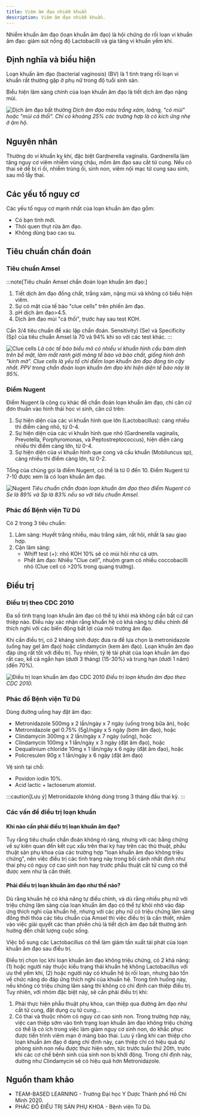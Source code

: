 ```yaml
---
title: Viêm âm đạo nhiễm khuẩn
description: Viêm âm đạo nhiễm khuẩn.
---
```


Nhiễm khuẩn âm đạo (loạn khuẩn âm đạo) là hội chứng do rối loạn vi khuẩn âm đạo: giảm sút nồng độ Lactobacilli và gia tăng vi khuẩn yếm khí.

## Định nghĩa và biểu hiện

Loạn khuẩn âm đạo (bacterial vaginosis) (BV) là 1 tình trạng rối loạn vi khuẩn rất thường gặp ở phụ nữ trong độ tuổi sinh sản.

Biểu hiện lâm sàng chính của loạn khuẩn âm đạo là tiết dịch âm đạo nặng mùi.

![Dịch âm đạo bất thường](../../../assets/phu-khoa/viem-am-dao-nhiem-khuan/dich-am-dao-bat-thuong.png)
_Dịch âm đạo màu trắng xám, loãng, "có mùi" hoặc "mùi cá thối". Chỉ có khoảng 25% các trường hợp là có kích ứng nhẹ ở âm hộ._

## Nguyên nhân

Thường do vi khuẩn kỵ khí, đặc biệt Gardnerella vaginalis. Gardnerella làm tăng nguy cơ viêm nhiễm vùng chậu, mổm âm đạo sau cắt tử cung. Nếu có thai sẽ dễ bị rỉ ối, nhiễm trùng ối, sinh non, viêm nội mạc tử cung sau sinh, sau mổ lấy thai.

## Các yếu tố nguy cơ

Các yếu tố nguy cơ mạnh nhất của loạn khuẩn âm đạo gồm:

- Có bạn tình mới.
- Thói quen thụt rửa âm đạo.
- Không dùng bao cao su.

## Tiêu chuẩn chẩn đoán

### Tiêu chuẩn Amsel

:::note[Tiêu chuẩn Amsel chẩn đoán loạn khuẩn âm đạo:]

1. Tiết dịch âm đạo đồng chất, trắng xám, nặng mùi và không có biểu hiện viêm.
2. Sự có mặt của tế bào "clue cells" trên phiến âm đạo.
3. pH dịch âm đạo>4.5.
4. Dịch âm đạo mùi "cá thối", trước hay sau test KOH.

Cần 3/4 tiêu chuẩn để xác lập chẩn đoán. Sensitivity) (Se) và Specificity (Sp) của tiêu chuẩn Amsel là 70 và 94% khi so với các test khác.
:::

![Clue cells](../../../assets/phu-khoa/viem-am-dao-nhiem-khuan/clue-cells.png)
_Là các tế bào biểu mô có nhiều vi khuẩn hình cầu bám dính trên bề mặt, làm mất ranh giới màng tế bào và bào chất, giống hình ảnh "kính mờ". Clue cells là yếu tố chỉ điểm loạn khuẩn âm đạo đáng tin cậy nhất. PPV trong chẩn đoán loạn khuẩn âm đạo khi hiện diện tế bào này là 95%._

### Điểm Nugent

Điểm Nugent là công cụ khác để chẩn đoán loạn khuẩn âm đạo, chỉ căn cứ đơn thuần vào hình thái học vi sinh, căn cứ trên:

1. Sự hiện diện của các vi khuẩn hình que lớn (Lactobacillus): càng nhiều thì điểm càng nhỏ, từ 0-4.
2. Sự hiện diện của các vi khuẩn hình que nhỏ (Gardnerella vaginalis, Prevotella, Porphyromonas, và Peptostreptococcus), hiện diện càng nhiều thì điểm càng lớn, từ 0-4.
3. Sự hiện diện của vi khuẩn hình que cong và cầu khuẩn (Mobiluncus sp), càng nhiều thì điểm càng lớn, từ 0-2.

Tổng của chúng gọi là điểm Nugent, có thể là từ 0 đến 10. Điểm Nugent từ 7-10 được xem là có loạn khuẩn âm đạo.

![Nugent](../../../assets/phu-khoa/viem-am-dao-nhiem-khuan/bang-diem-nugent.png)
_Tiêu chuẩn chẩn đoán loạn khuẩn âm đạo theo điểm Nugent có Se là 89% và Sp là 83% nếu so với tiêu chuẩn Amsel._

### Phác đồ Bệnh viện Từ Dũ

Có 2 trong 3 tiêu chuẩn:

1. Lâm sàng: Huyết trắng nhiều, màu trắng xám, rất hôi, nhất là sau giao hợp.
2. Cận lâm sàng:
   - Whiff test (+): nhỏ KOH 10% sẽ có mùi hôi như cá ươn.
   - Phết âm đạo: Nhiều "Clue cell", nhuộm gram có nhiều coccobacilli nhỏ (Clue cell có >20% trong quang trường).

## Điều trị

### Điều trị theo CDC 2010

Đa số tình trạng loạn khuẩn âm đạo có thể tự khỏi mà không cần bất cứ can thiệp nào. Điều này xác nhận rằng khuẩn hệ có khả năng tự điều chỉnh để thích nghi với các biến động bất lợi của môi trường âm đạo.

Khi cần điều trị, có 2 kháng sinh được đưa ra để lựa chọn là metronidazole (uống hay gel âm đạo) hoặc clindamycin (kem âm đạo). Loạn khuẩn âm đạo đáp ứng rất tốt với điều trị. Tuy nhiên, tỷ lệ tái phát của loạn khuẩn âm đạo rất cao, kể cả ngắn hạn (dưới 3 tháng) (15-30%) và trung hạn (dưới 1 năm) (đến 70%).

![Điều trị loạn khuẩn âm đạo CDC 2010](../../../assets/phu-khoa/viem-am-dao-nhiem-khuan/dieu-tri-loan-khuan-theo-cdc-2010.png)
_Điều trị loạn khuẩn âm đạo theo CDC 2010._

### Phác đồ Bệnh viện Từ Dũ

Dùng đường uống hay đặt âm đạo:

- Metronidazole 500mg x 2 lần/ngày x 7 ngày (uống trong bữa ăn), hoặc
- Metronidazole gel 0.75% (5g)/ngày x 5 ngày (bơm âm đạo), hoặc
- Clindamycin 300mg x 2 lần/ngày x 7 ngày (uống), hoặc
- Clindamycin 100mg x 1 lần/ngày x 3 ngày (đặt âm đạo), hoặc
- Dequalinium chloride 10mg x 1 lần/ngày x 6 ngày (đặt âm đạo), hoặc
- Policresulen 90g x 1 lần/ngày x 6 ngày (đặt âm đạo)

Vệ sinh tại chỗ:

- Povidon iodin 10%.
- Acid lactic + lactoserum atomist.

:::caution[Lưu ý]
Metronidazole không dùng trong 3 tháng đầu thai kỳ.
:::

### Các vấn đề điều trị loạn khuẩn

#### Khi nào cần phải điều trị loạn khuẩn âm đạo?

Tuy rằng tiêu chuẩn chẩn đoán không rõ ràng, nhưng với các bằng chứng về sự kiên quan đến kết cục xấu trên thai kỳ hay trên các thủ thuật, phẫu thuật sản phụ khoa của các trường hợp "loạn khuẩn âm đạo không triệu chứng", nên việc điều trị các tình trạng này trong bối cảnh nhất định như thai phụ có nguy cơ cao sinh non hay trước phẫu thuật cắt tử cung có thể được xem như là cần thiết.

#### Phải điều trị loạn khuẩn âm đạo như thế nào?

Dù rằng khuẩn hệ có khả năng tự điều chỉnh, và dù rằng nhiều phụ nữ với triệu chứng lâm sàng của loạn khuẩn âm đạo có thể tự khỏi nhờ vào đáp ứng thích nghi của khuẩn hệ, nhưng với các phụ nữ có triệu chứng lâm sàng đồng thời thỏa các tiêu chuẩn của Amsel thì việc điều trị là cần thiết, nhằm vào việc giải quyết các than phiền chủ là tiết dịch âm đạo bất thường ảnh hưởng đến chất lượng cuộc sống.

Việc bổ sung các Lactobacillus có thể làm giảm tần xuất tái phát của loạn khuẩn âm đạo sau điều trị.

Điều trị chọn lọc khi loạn khuẩn âm đạo không triệu chứng, có 2 khả năng: (1) hoặc người này thuộc kiểu trạng thái khuẩn hệ không Lactobacillus với ưu thế yếm khí, (2) hoặc người này có khuẩn hệ bị rối loạn, nhưng bảo tồn về chức năng do đáp ứng thích nghi của khuẩn hệ. Trong tình huống này, nếu không có triệu chứng lâm sàng thì không có chỉ định can thiệp điều trị. Tuy nhiên, với nhóm đặc biệt này, sẽ cần phải điều trị khi:

1. Phải thực hiện phẫu thuật phụ khoa, can thiệp qua đường âm đạo như cắt tử cung, đặt dụng cụ tử cung...
2. Có thai và thuộc nhóm có nguy cơ cao sinh non. Trong trường hợp này, việc can thiệp sớm vào tình trạng loạn khuẩn âm đạo không triệu chứng có thể là có ích trong việc làm giảm nguy cơ sinh non, do khắc phục được tiến trình viêm mạn ở màng bào thai. Lưu ý rằng khi can thiệp cho loạn khuẩn âm đạo ở dạng chỉ định này, can thiệp chỉ có hiệu quả dự phòng sinh non nếu được thực hiện sớm, tức trước tuần thứ 20th, trước khi các cơ chế bệnh sinh của sinh non bị khởi động. Trong chỉ định này, dường như Clindamycin sẽ có hiệu quả hơn Metronidazole.

## Nguồn tham khảo

- TEAM-BASED LEARNING - Trường Đại học Y Dược Thành phố Hồ Chí Minh 2020.
- PHÁC ĐỒ ĐIỀU TRỊ SẢN PHỤ KHOA - Bệnh viện Từ Dũ.
